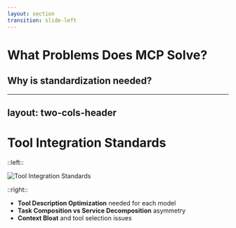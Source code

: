 ```yaml
---
layout: section
transition: slide-left
---
```


# What Problems Does MCP Solve?

## Why is standardization needed?

<!--
Before diving into the technical details, let's understand the challenges that led to the creation of MCP and why standardization in this space is so important.
-->

---
layout: two-cols-header
---

# Tool Integration Standards

::left::

<Transform :scale="0.8">

  ![Tool Integration Standards](/assets/quads.png)

</Transform>

::right::

- **Tool Description Optimization** needed for each model
- **Task Composition vs Service Decomposition** asymmetry
- **Context Bloat** and tool selection issues

<!--
LLMs need tools to interact with the world and api specifications make this a lot easier to implement. However, each of the existing standards have its own set of limitations when it comes to tool calling:

For optimal performance, tool descriptions currently benefit from being tailored to the model. OpenAPI descriptions may not be sufficient for accurate tool calling - causing more code to be written to accommodate the shortcomings of the api descriptors.

Even if the api spec has sufficient descriptors, service designs are often more abstract than the llms tasks we build for - and we often compose multiple api calls to achieve a single task. This is often not captured in the api spec, and requires additional code to be written to compose the calls for any given task.

The current generation of LLMs suffer from a "lost-in-the-middle" problem; as the size of the context window increases, tool selection success decreases. If you look at enterprise api specs, they are often very large; it is often much better to only import the tools that are relevant to the task at hand, instead of every endpoint in the spec.

For this reason, Api Manifests were introduced to limit the size/scope of the API description to only the relevant endpoints for client generation, but this still suffers from the same issue of tool descriptor optimization for models, and the composition issue.

Langserve (developed by the LangChain team) is a framework that allows developers to create and deploy invokable "chains" as services. It provides a way to expose tools over HTTP, enabling LLMs to call them as needed. However, it has also has its limitations:

* It is tightly coupled to the LangChain framework, making it difficult to use with other frameworks or languages.
* It is a one-way communication protocol, meaning that it does not support two-way communication between the LangChain server and client.
* It doesn't allow for tool discovery or dynamic tool registration, which limits its flexibility and adaptability.

To bring langserve capabilities to the dotnet ecosystem and compete with it, I also attempted a WebRPC based approach to host SemanticKernel as a service, allowing for two-way invocation in prompt and function filters that also enabled remote function calling, process isolation, and even the potential to host an SK kernel as a cloud appliance or PaaS service. This approach, however, also had its limitations:

* It was tightly coupled to the SemanticKernel framework, making it difficult to use with other frameworks or languages.

Developers still needed to write code in different languages, using their own framework of choice, and be able to reuse what the industry at large had contributed (both SK and LangChain).

To solve for the polyglot development and framework agnostic scenarios, a few attempts were made to create DSLs (such as LMQL) that would allow developers to define tools in a more language-agnostic way, but because they lacked adoption, the plugin support across languages had never been implemented - coincidentally, causing the same problem of limiting adoption to the language/framework that created the DSL.
-->
